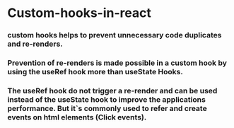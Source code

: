 # Custom-hooks-in-react
### custom hooks helps to prevent unnecessary code duplicates and re-renders.

### Prevention of re-renders is made possible in a custom hook by using the useRef hook more than useState Hooks. 

### The useRef hook do not trigger a re-render and  can be used instead of the useState hook to improve the applications performance. But it`s commonly used to refer and create events on html elements (Click events). 

